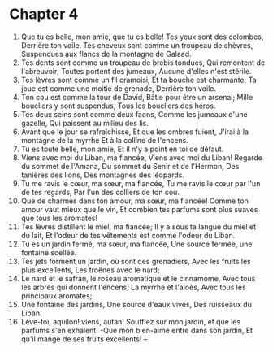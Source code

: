 # Chapter 4

1. Que tu es belle, mon amie, que tu es belle! Tes yeux sont des colombes, Derrière ton voile. Tes cheveux sont comme un troupeau de chèvres, Suspendues aux flancs de la montagne de Galaad.
2. Tes dents sont comme un troupeau de brebis tondues, Qui remontent de l'abreuvoir; Toutes portent des jumeaux, Aucune d'elles n'est stérile.
3. Tes lèvres sont comme un fil cramoisi, Et ta bouche est charmante; Ta joue est comme une moitié de grenade, Derrière ton voile.
4. Ton cou est comme la tour de David, Bâtie pour être un arsenal; Mille boucliers y sont suspendus, Tous les boucliers des héros.
5. Tes deux seins sont comme deux faons, Comme les jumeaux d'une gazelle, Qui paissent au milieu des lis.
6. Avant que le jour se rafraîchisse, Et que les ombres fuient, J'irai à la montagne de la myrrhe Et à la colline de l'encens.
7. Tu es toute belle, mon amie, Et il n'y a point en toi de défaut.
8. Viens avec moi du Liban, ma fiancée, Viens avec moi du Liban! Regarde du sommet de l'Amana, Du sommet du Senir et de l'Hermon, Des tanières des lions, Des montagnes des léopards.
9. Tu me ravis le cœur, ma sœur, ma fiancée, Tu me ravis le cœur par l'un de tes regards, Par l'un des colliers de ton cou.
10. Que de charmes dans ton amour, ma sœur, ma fiancée! Comme ton amour vaut mieux que le vin, Et combien tes parfums sont plus suaves que tous les aromates!
11. Tes lèvres distillent le miel, ma fiancée; Il y a sous ta langue du miel et du lait, Et l'odeur de tes vêtements est comme l'odeur du Liban.
12. Tu es un jardin fermé, ma sœur, ma fiancée, Une source fermée, une fontaine scellée.
13. Tes jets forment un jardin, où sont des grenadiers, Avec les fruits les plus excellents, Les troënes avec le nard;
14. Le nard et le safran, le roseau aromatique et le cinnamome, Avec tous les arbres qui donnent l'encens; La myrrhe et l'aloès, Avec tous les principaux aromates;
15. Une fontaine des jardins, Une source d'eaux vives, Des ruisseaux du Liban.
16. Lève-toi, aquilon! viens, autan! Soufflez sur mon jardin, et que les parfums s'en exhalent! -Que mon bien-aimé entre dans son jardin, Et qu'il mange de ses fruits excellents! –

